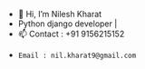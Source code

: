 - 👋 Hi, I’m Nilesh Kharat    
- Python django developer |   
- 📫 Contact : +91 9156215152
-     Email : nil.kharat9@gmail.com

<!---
nileshkharat-git/nileshkharat-git is a ✨ special ✨ repository because its `README.md` (this file) appears on your GitHub profile.
You can click the Preview link to take a look at your changes.
--->
